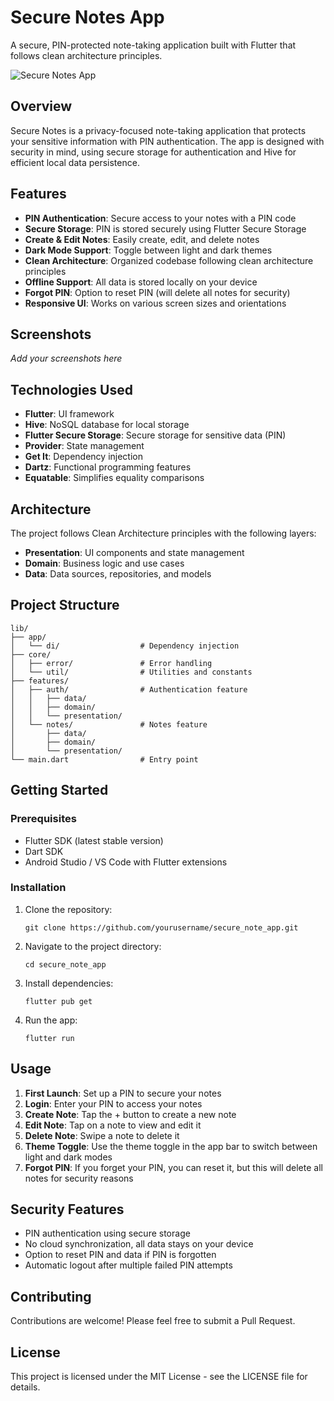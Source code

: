# Secure Notes App

A secure, PIN-protected note-taking application built with Flutter that follows clean architecture principles.

![Secure Notes App](assets/screenshots/app_banner.png)

## Overview

Secure Notes is a privacy-focused note-taking application that protects your sensitive information with PIN authentication. The app is designed with security in mind, using secure storage for authentication and Hive for efficient local data persistence.

## Features

- **PIN Authentication**: Secure access to your notes with a PIN code
- **Secure Storage**: PIN is stored securely using Flutter Secure Storage
- **Create & Edit Notes**: Easily create, edit, and delete notes
- **Dark Mode Support**: Toggle between light and dark themes
- **Clean Architecture**: Organized codebase following clean architecture principles
- **Offline Support**: All data is stored locally on your device
- **Forgot PIN**: Option to reset PIN (will delete all notes for security)
- **Responsive UI**: Works on various screen sizes and orientations

## Screenshots

_Add your screenshots here_

## Technologies Used

- **Flutter**: UI framework
- **Hive**: NoSQL database for local storage
- **Flutter Secure Storage**: Secure storage for sensitive data (PIN)
- **Provider**: State management
- **Get It**: Dependency injection
- **Dartz**: Functional programming features
- **Equatable**: Simplifies equality comparisons

## Architecture

The project follows Clean Architecture principles with the following layers:

- **Presentation**: UI components and state management
- **Domain**: Business logic and use cases
- **Data**: Data sources, repositories, and models

## Project Structure

```
lib/
├── app/
│   └── di/                  # Dependency injection
├── core/
│   ├── error/               # Error handling
│   └── util/                # Utilities and constants
├── features/
│   ├── auth/                # Authentication feature
│   │   ├── data/
│   │   ├── domain/
│   │   └── presentation/
│   └── notes/               # Notes feature
│       ├── data/
│       ├── domain/
│       └── presentation/
└── main.dart                # Entry point
```

## Getting Started

### Prerequisites

- Flutter SDK (latest stable version)
- Dart SDK
- Android Studio / VS Code with Flutter extensions

### Installation

1. Clone the repository:

   ```
   git clone https://github.com/yourusername/secure_note_app.git
   ```

2. Navigate to the project directory:

   ```
   cd secure_note_app
   ```

3. Install dependencies:

   ```
   flutter pub get
   ```

4. Run the app:
   ```
   flutter run
   ```

## Usage

1. **First Launch**: Set up a PIN to secure your notes
2. **Login**: Enter your PIN to access your notes
3. **Create Note**: Tap the + button to create a new note
4. **Edit Note**: Tap on a note to view and edit it
5. **Delete Note**: Swipe a note to delete it
6. **Theme Toggle**: Use the theme toggle in the app bar to switch between light and dark modes
7. **Forgot PIN**: If you forget your PIN, you can reset it, but this will delete all notes for security reasons

## Security Features

- PIN authentication using secure storage
- No cloud synchronization, all data stays on your device
- Option to reset PIN and data if PIN is forgotten
- Automatic logout after multiple failed PIN attempts

## Contributing

Contributions are welcome! Please feel free to submit a Pull Request.

## License

This project is licensed under the MIT License - see the LICENSE file for details.
